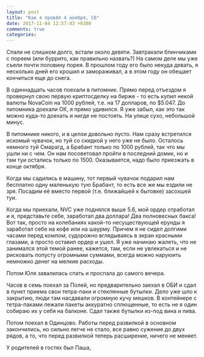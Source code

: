 ```yaml
---
layout: post
title: "Как я провёл 4 ноября, Сб"
date: 2017-11-04 12:57:43 +0300
comments: true
categories: 
---
```

Спали не слишком долго, встали около девяти. Завтракали блинчиками с пореем (или буррито, как правильно назвать?) На самом деле мы уже съели почти половину порея. В прошлом году его было некуда девать, я несколько дней его крошил и замораживал, а в этом году он обещает кончиться еще до снега.

В одиннадцать часов поехали в питомник. Прямо перед отъездом я провернул свою первую криптосделку на бирже - то есть купил некой валюты NovaCoin на 1000 рублей, т.е. на 17 долларов, по $5.047. До питомника доехали ОК, я прямо удивился. Я уже забыл, как это так можно куда-то доехать и нигде не постоять. На улице сухо, небольшой минус.

В питомнике никого, и в целои довольно пусто. Нам сразу встретился искомый чувачок, но туй со скидкой у него уже не было. Осталось немного туй Смарагд, а Брабант только по 1000 рублей, так что мы ушли ни с чем. Он нам посоветовал пройти в последний домик, но и там туи остались только по 1500. Оказывается, надо было приезжать в конце октября. 

Когда мы садились в машину, тот первый чувачок подарил нам бесплатно одну маленькую тую Брабант, то есть все же мы ездили не зря. Посадим её вместо первой (т.е. ближайшей к бытовке) засохшей туи.

Когда мы приехали, NVC уже поднялся выше 5.6, мой ордер отработал и я, представьте себе, заработал два доллара! Два полновесных бакса! Вот так, просто на колебаниях какой-то несуществующей ерунды я заработал себе на кофе или на шаурму. Причем я не сидел долгими часами перед компом, судорожно вглядываясь в экран красными глазами, а просто оставил ордер и ушел. Я уже начинаю жалеть, что не занимался этой темой ранее, кажется, там, если не увлекаться и не рисковать попусту огромными суммами, всегда можно наруюить немножко денег на мелкие расходы.

Потом Юля завалилась спать и проспала до самого вечера.

Часов в семь поехал за Полей, но предварительно заехал в ОБИ и сдал в пункт приема свои тетра-паки и стеклянные бутылки. Дело уже шло к закрытию, люди там насдавали огромную кучу мешков. В контейнере с тетра-паками лежали пакеты аккуратно сплющенные, то есть не я один собираю их у себя на балконе. Сдал также бутылки из-под вина и пива.

Потом поехал в Одинцово. Работы перед развилкой в основном закончились, но сильно легче не стало, все равно сужение до двух рядов, а то, что перед развилкой теперь расширение, ничего не меняет.

У родителей в гостях был Паша, 